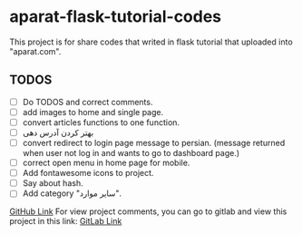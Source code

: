 # aparat-flask-tutorial-codes

This project is for share codes that writed in flask tutorial that uploaded into "aparat.com".

## TODOS
- [ ] Do TODOS and correct comments.
- [ ] add images to home and single page.
- [ ] convert articles functions to one function.
- [ ] بهتر کردن آدرس دهی
- [ ] convert redirect to login page message to persian. (message returned when user not log in and wants to go to dashboard page.)
- [ ] correct open menu in home page for mobile.
- [ ] Add fontawesome icons to project.
- [ ] Say about hash.
- [ ] Add category "سایر موارد".

[GitHub Link](https://github.com/afattahi1387/aparat-flask-tutorial-codes/)
For view project comments, you can go to gitlab and view this project in this link: [GitLab Link](https://gitlab.com/flask-projects1/aparat_flask_tutorial_codes)
